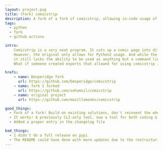 ```yaml
---
layout: project.pug
title: (Fork) comicstrip
description: A fork of a fork of comicstrip, allowing in-code usage of the previously CLI-only program
tags:
  - python
  - fork
  - github actions

intro:
    Comicstrip is a very neat program. It cuts up a comic page into different panes!
    However, the original only allows for Python2 usage. And while the fork fixes that,
    it still lacks the ability to be used as anything but a command line tool.
    What if someone created exports that allowed for using comicstrip in a different program?

hrefs:
    - name: Denperidge fork
      url: https://github.com/Denperidge/comicstrip
    - name: fork I forked
      url: https://github.com/sohamsil/comicstrip
    - name: original project
      url: https://github.com/mozillamonks/comicstrip

good_things:
  - Fork of a fork! Build on existing solutions, don't reinvent the wheel where not needed.
  - It works! A previously CLI-only tool, now a tool for both coding & CLI usage.
  - Added a proper entry in the changelog file

bad_things:
  - I didn't do a full release on pypi
  - The README could have done with more updates due to the restructuring
---
```

